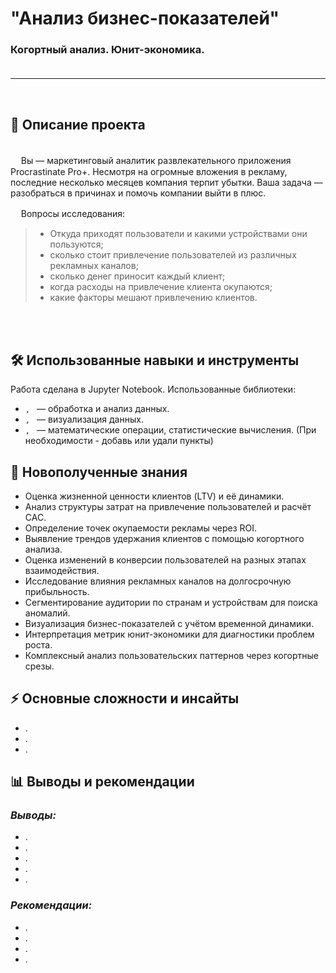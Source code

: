 # "Анализ бизнес-показателей"
### Когортный анализ. Юнит-экономика. <br><br>
***
<br>


## 📌 Описание проекта

<br>
ᅠ Вы — маркетинговый аналитик развлекательного приложения Procrastinate Pro+. Несмотря на огромные вложения в рекламу, последние несколько месяцев компания терпит убытки. Ваша задача — разобраться в причинах и помочь компании выйти в плюс.

ᅠ Вопросы исследования:
> - Откуда приходят пользователи и какими устройствами они пользуются;
> - сколько стоит привлечение пользователей из различных рекламных каналов;
> - сколько денег приносит каждый клиент;
> - когда расходы на привлечение клиента окупаются;
> - какие факторы мешают привлечению клиентов.

<br><br>

## 🛠 Использованные навыки и инструменты
Работа сделана в Jupyter Notebook. Использованные библиотеки:
- ``, `` — обработка и анализ данных.
- ``, `` — визуализация данных.
- ``, `` — математические операции, статистические вычисления.
(При необходимости - добавь или удали пункты)

## 🎯 Новополученные знания
- Оценка жизненной ценности клиентов (LTV) и её динамики.
- Анализ структуры затрат на привлечение пользователей и расчёт CAC.
- Определение точек окупаемости рекламы через ROI.
- Выявление трендов удержания клиентов с помощью когортного анализа.
- Оценка изменений в конверсии пользователей на разных этапах взаимодействия.
- Исследование влияния рекламных каналов на долгосрочную прибыльность.
- Сегментирование аудитории по странам и устройствам для поиска аномалий.
- Визуализация бизнес-показателей с учётом временной динамики.
- Интерпретация метрик юнит-экономики для диагностики проблем роста.
- Комплексный анализ пользовательских паттернов через когортные срезы.


## ⚡ Основные сложности и инсайты
- .
- .
- .


## 📊 Выводы и рекомендации

### ***Выводы:***
- .  
- .  
- .  
- .  
- .  

### ***Рекомендации:***  
- .  
- .  
- .  
- .
